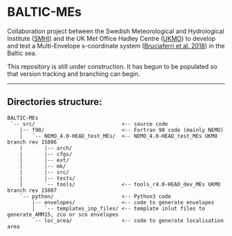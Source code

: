 # BALTIC-MEs
Collaboration project between the Swedish Meteorological and Hydrological Institute ([SMHI](https://www.smhi.se/en/q/Stockholm/2673730)) and the UK Met Office Hadley Centre ([UKMO](https://www.metoffice.gov.uk/weather/climate/met-office-hadley-centre/index)) to develop and test a Multi-Envelope s-coordinate system ([Bruciaferri et al. 2018](https://link.springer.com/article/10.1007/s10236-018-1189-x)) in the Baltic sea.

This repository is still under construction. It has begun to be populated so that version tracking and branching can begin.

---

## Directories structure:

```
BALTIC-MEs
 `-- src/                            <-- source code
    |-- f90/                         <-- Fortran 90 code (mainly NEMO)
    |   `-- NEMO_4.0-HEAD_test_MEs/  <-- NEMO_4.0-HEAD_test_MEs UKMO branch rev 15806
    |       |-- arch/
    |       |-- cfgs/
    |       |-- ext/
    |       |-- mk/
    |       |-- src/
    |       |-- tests/
    |       `-- tools/               <-- tools_r4.0-HEAD_dev_MEs UKMO branch rev 15807
    `-- python/                      <-- Python3 code
        |-- envelopes/               <-- code to generate envelopes
        |   `-- templates_inp_files/ <-- template inlut files to generate AMM15, zco or sco envelopes
        `-- loc_area/                <-- code to generate localisation area
```

